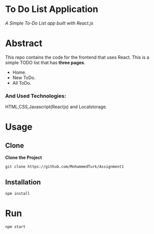 # To Do List Application
*A Simple To-Do List app built with React.js*

# Abstract
This repo contains the code for  the frontend that uses React. This is a simple TODO list that has **three pages**.
* Home.
* New ToDo.
* All ToDo.
### And Used Technologies: 
HTML,CSS,Javascript(Reactjs) and Localstorage.
# Usage

## Clone
**Clone the Project**

    git clone https://github.com/MohammedTurk/Assignment1

## Installation
    npm install
# Run
    npm start


